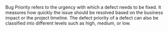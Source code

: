 Bug Priority refers to the urgency with which a defect needs to be fixed. It measures how quickly the issue should be resolved based on the business impact or the project timeline. The defect priority of a defect can also be classified into different levels such as high, medium, or low.